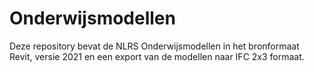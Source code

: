 # Onderwijsmodellen
Deze repository bevat de NLRS Onderwijsmodellen in het bronformaat Revit, versie 2021 en een export van de modellen naar IFC 2x3 formaat.
